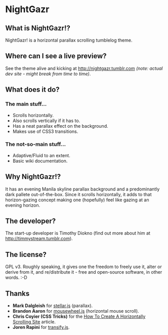 NightGazr
=========

## What is NightGazr!?

NightGazr! is a horizontal parallax scrolling tumblelog theme.

## Where can I see a live preview?

See the theme alive and kicking at http://nightgazr.tumblr.com _(note: actual dev site - might break from time to time)_.

## What does it do?

### The main stuff...
* Scrolls horizontally.
* Also scrolls vertically if it has to.
* Has a neat parallax effect on the background.
* Makes use of CSS3 transitions.

### The not-so-main stuff...
* Adaptive/Fluid to an extent.
* Basic wiki documentation.

## Why NightGazr!?
It has an evening Manila skyline parallax background and a predominantly dark pallete out-of-the-box. Since it scrolls horizontally, it adds to that horizon-gazing concept making one (hopefully) feel like gazing at an evening horizon.

## The developer?
The start-up developer is Timothy Diokno (find out more about him at http://timmystream.tumblr.com).

## The license?
GPL v3. Roughly speaking, it gives one the freedom to freely use it, alter or derive from it, and re/distribute it - free and open-source software, in other words. :-D

## Thanks
* **Mark Dalgleish** for [stellar.js](http://markdalgleish.com/projects/stellar.js/demos/) (parallax).
* **Brandon Aaron** for [mousewheel.js](https://github.com/brandonaaron/jquery-mousewheel) (horizontal mouse scroll).
* **Chris Coyier (CSS Tricks)** for the [How To Create A Horizontally Scrolling Site](http://css-tricks.com/how-to-create-a-horizontally-scrolling-site/) article.
* **Joren Rapini** for [transify.js](http://jorenrapini.com/blog/css/transify-a-jquery-plugin-to-easily-apply-transparency-opacity-to-an-elements-background).
